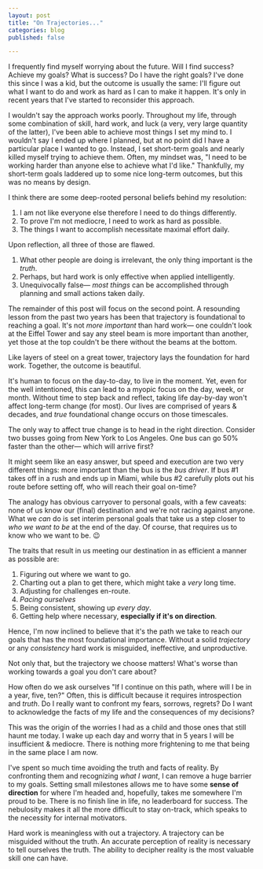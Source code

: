 ```yaml
---
layout: post
title: "On Trajectories..."
categories: blog
published: false

---
```


I frequently find myself worrying about the future. Will I find success? Achieve my goals? What is success? Do I have the right goals? I've done this since I was a kid, but the outcome is usually the same: I'll figure out what I want to do and work as hard as I can to make it happen. It's only in recent years that I've started to reconsider this approach.

I wouldn't say the approach works poorly. Throughout my life, through some combination of skill, hard work, and luck (a very, very large quantity of the latter), I've been able to achieve most things I set my mind to. I wouldn't say  I ended up where I planned, but at no point did I have a particular place I wanted to go. Instead, I set short-term goals and nearly killed myself trying to achieve them. Often, my mindset was, "I need to be working harder than anyone else to achieve what I'd like." Thankfully, my short-term goals laddered up to some nice long-term outcomes, but this was no means by design.

I think there are some deep-rooted personal beliefs behind my resolution:

1. I am not like everyone else therefore I need to do things differently.
2. To prove I'm not mediocre, I need to work as hard as possible.
3. The things I want to accomplish necessitate maximal effort daily.

Upon reflection, all three of those are flawed.

1. What other people are doing is irrelevant, the only thing important is the _truth_.
2. Perhaps, but hard work is only effective when applied intelligently.
3. Unequivocally false— _most things_ can be accomplished through planning and small actions taken daily.

The remainder of this post will focus on the second point. A resounding lesson from the past two years has been that trajectory is foundational to reaching a goal. It's not _more important_ than hard work— one couldn't look at the Eiffel Tower and say any steel beam is more important than another, yet those at the top couldn't be there without the beams at the bottom.

Like layers of steel on a great tower, trajectory lays the foundation for hard work. Together, the outcome is beautiful.

It's human to focus on the day-to-day, to live in the moment. Yet, even for the well intentioned, this can lead to a myopic focus on the day, week, or month. Without time to step back and reflect, taking life day-by-day won't affect long-term change (for most). Our lives are comprised of years & decades, and _true_ foundational change occurs on those timescales.

The only way to affect true change is to head in the right direction. Consider two busses going from New York to Los Angeles. One bus can go 50% faster than the other— which will arrive first?

It might seem like an easy answer, but speed and execution are two very different things: more important than the bus is the _bus driver_. If bus #1 takes off in a rush and ends up in Miami, while bus #2 carefully plots out his route before setting off, who will reach their goal on-time?

The analogy has obvious carryover to personal goals, with a few caveats: none of us know our (final) destination and we're not racing against anyone. What we _can_ do is set interim personal goals that take us a step closer to _who we want to be_ at the end of the day. Of course, that requires us to know who we want to be. 😉

The traits that result in us meeting our destination in as efficient a manner as possible are:

1. Figuring out where we want to go.
2. Charting out a plan to get there, which might take a _very_ long time.
3. Adjusting for challenges en-route.
4. _Pacing ourselves_
5. Being consistent, showing up _every day_.
6. Getting help where necessary, **especially if it's on direction**.

Hence, I'm now inclined to believe that it's the path we take to reach our goals that has the most foundational importance. Without a solid _trajectory_ or any _consistency_ hard work is misguided, ineffective, and unproductive.

Not only that, but the trajectory we choose matters! What's worse than working towards a goal you don't care about?

How often do we ask ourselves "If I continue on this path, where will I be in a year, five, ten?" Often, this is difficult because it requires introspection and _truth_. Do I really want to confront my fears, sorrows, regrets? Do I want to acknowledge the facts of my life and the consequences of my decisions?

This was the origin of the worries I had as a child and those ones that still haunt me today. I wake up each day and worry that in 5 years I will be insufficient & mediocre. There is nothing more frightening to me that being in the same place I am now.

I've spent so much time avoiding the truth and facts of reality. By confronting them and recognizing _what I want_, I can remove a huge barrier to my goals. Setting small milestones allows me to have some **sense of direction** for where I'm headed and, hopefully, takes me somewhere I'm proud to be. There is no finish line in life, no leaderboard for success. The nebulosity makes it all the more difficult to stay on-track, which speaks to the necessity for internal motivators.

Hard work is meaningless with out a trajectory. A trajectory can be misguided without the truth. An accurate perception of reality is necessary to tell ourselves the truth. The ability to decipher reality is the most valuable skill one can have.